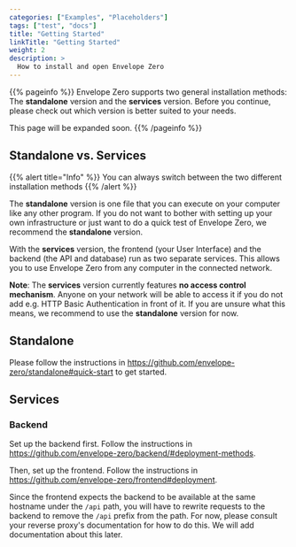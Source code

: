 ```yaml
---
categories: ["Examples", "Placeholders"]
tags: ["test", "docs"]
title: "Getting Started"
linkTitle: "Getting Started"
weight: 2
description: >
  How to install and open Envelope Zero
---
```


{{% pageinfo %}}
Envelope Zero supports two general installation methods: The **standalone** version and the **services** version. Before you continue, please check out which version is better suited to your needs.

This page will be expanded soon.
{{% /pageinfo %}}

## Standalone vs. Services

{{% alert title="Info" %}}
You can always switch between the two different installation methods
{{% /alert %}}

The **standalone** version is one file that you can execute on your computer like any other program. If you do not want to bother with setting up your own infrastructure or just want to do a quick test of Envelope Zero, we recommend the **standalone** version.

With the **services** version, the frontend (your User Interface) and the backend (the API and database) run as two separate services. This allows you to use Envelope Zero from any computer in the connected network.

**Note**: The **services** version currently features **no access control mechanism**. Anyone on your network will be able to access it if you do not add e.g. HTTP Basic Authentication in front of it. If you are unsure what this means, we recommend to use the **standalone** version for now.

## Standalone

Please follow the instructions in https://github.com/envelope-zero/standalone#quick-start to get started.

## Services

### Backend

Set up the backend first. Follow the instructions in https://github.com/envelope-zero/backend/#deployment-methods.

Then, set up the frontend. Follow the instructions in https://github.com/envelope-zero/frontend#deployment.

Since the frontend expects the backend to be available at the same hostname under the `/api` path, you will have to rewrite requests to the backend to remove the `/api` prefix from the path. For now, please consult your reverse proxy's documentation for how to do this. We will add documentation about this later.
